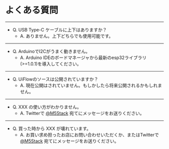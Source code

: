 # よくある質問



---

- Q. USB Type-C ケーブルに上下はありますか？
  - A. ありません。上下どちらでも使用可能です。

---

- Q. ArduinoでI2Cがうまく動きません。
  - A. Arduino IDEのボードマネージャから最新のesp32ライブラリ(>=1.0.1)を導入してください。
  
---

- Q. UiFlowのソースは公開されていますか？
  - A. 現在公開はされていません。もしかしたら将来公開されるかもしれません。

---

- Q. XXX の使い方がわかりません。
  - A. Twitterで [@M5Stack](https://twitter.com/M5Stack) 宛てにメッセージをお送りください。

---

- Q. 買った時から XXX が壊れています。
  - A. お買い求め担ったお店にお問い合わせいただくか、またはTwitterで [@M5Stack](https://twitter.com/M5Stack) 宛てにメッセージをお送りください。